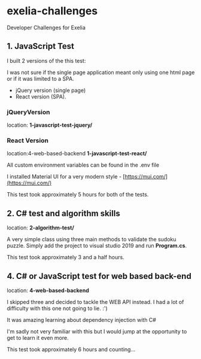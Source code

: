 # exelia-challenges
Developer Challenges for Exelia


## 1. JavaScript Test

I built 2 versions of the this test:

I was not sure if the single page application meant only using one html page or if it was limited to a SPA.
- jQuery version (single page)
- React version (SPA).

### jQueryVersion

location: **1-javascript-test-jquery/**
### React Version
location:4-web-based-backend **1-javascript-test-react/**

All custom environment variables can be found in the .env file

I installed Material UI for a very modern style - [https://mui.com/](https://mui.com/)

This test took approximately 5 hours for both of the tests.

## 2. C# test and algorithm skills
location: **2-algorithm-test/**

A very simple class using three main methods to validate the sudoku puzzle.
Simply add the project to visual studio 2019 and run **Program.cs**.

This test took approximately 3 and a half hours.

## 4. C# or JavaScript test for web based back-end

location: **4-web-based-backend**

I skipped three and decided to tackle the WEB API instead.
I had a lot of difficulty with this one not going to lie. :')

It was amazing learning about dependency injection with C#

I'm sadly not very familiar with this but I would jump at the opportunity to get to learn it even more.

This test took approximately 6 hours and counting...
